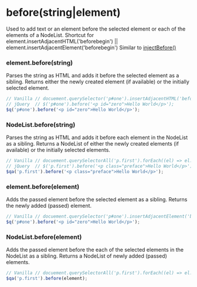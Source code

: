 # before(string|element)
Used to add text or an element before the selected element or each of the elements of a NodeList.
Shortcut for element.insertAdjacentHTML('beforebegin') || element.insertAdjacentElement('beforebegin')
Similar to [injectBefore()](./injectBefore.md)

### element.before(string)
Parses the string as HTML and adds it before the selected element as a sibling.
Returns either the newly created element (if available) or the initially selected element.

```javascript
// Vanilla // docuement.querySelector('p#one').insertAdjacentHTML('beforebegin', '<p id="zero">Hello World</p>');
// jQuery  // $('p#one').before('<p id="zero">Hello World</p>');
$q('p#one').before('<p id="zero">Hello World</p>');
```

### NodeList.before(string)
Parses the string as HTML and adds it before each element in the NodeList as a sibling.
Returns a NodeList of either the newly created elements (if available) or the initially selected elements.

```javascript
// Vanilla // docuement.querySelectorAll('p.first').forEach((el) => el.insertAdjacentHTML('beforebegin', '<p class="preface">Hello World</p>'));
// jQuery  // $('p.first').before('<p class="preface">Hello World</p>');
$qa('p.first').before('<p class="preface">Hello World</p>');
```

### element.before(element)
Adds the passed element before the selected element as a sibling.
Returns the newly added (passed) element.

```javascript
// Vanilla // docuement.querySelector('p#one').insertAdjacentElement('beforebegin', '<p id="zero">Hello World</p>');
$q('p#one').before('<p id="zero">Hello World</p>');
```

### NodeList.before(element)
Adds the passed element before the each of the selected elements in the NodeList as a sibling.
Returns a NodeList of newly added (passed) elements.

```javascript
// Vanilla // docuement.querySelectorAll('p.first').forEach((el) => el.insertAdjacentElement('beforebegin', element));
$qa('p.first').before(element);
```
